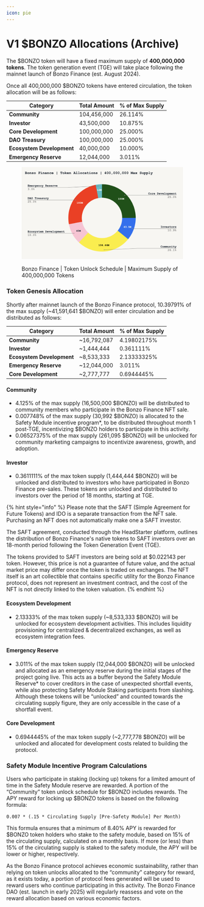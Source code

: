 ```yaml
---
icon: pie
---
```


# V1 $BONZO Allocations (Archive)

The $BONZO token will have a fixed maximum supply of **400,000,000** **tokens**. The token generation event (TGE) will take place following the mainnet launch of Bonzo Finance (est. August 2024).

Once all 400,000,000 $BONZO tokens have entered circulation, the token allocation will be as follows:

| Category                  | Total Amount | % of Max Supply |
| ------------------------- | ------------ | --------------- |
| **Community**             | 104,456,000  | 26.114%         |
| **Investor**              | 43,500,000   | 10.875%         |
| **Core Development**      | 100,000,000  | 25.000%         |
| **DAO Treasury**          | 100,000,000  | 25.000%         |
| **Ecosystem Development** | 40,000,000   | 10.000%         |
| **Emergency Reserve**     | 12,044,000   | 3.011%          |

<figure><img src="../.gitbook/assets/image.png" alt=""><figcaption><p>Bonzo Finance | Token Unlock Schedule | Maximum Supply of 400,000,000 Tokens</p></figcaption></figure>

### Token Genesis Allocation <a href="#token-genesis-allocation" id="token-genesis-allocation"></a>

Shortly after mainnet launch of the Bonzo Finance protocol, 10.39791% of the max supply (\~41,591,641 $BONZO) will enter circulation and be distributed as follows:

| Category                  | Total Amount | % of Max Supply |
| ------------------------- | ------------ | --------------- |
| **Community**             | \~16,792,087 | 4.19802175%     |
| **Investor**              | \~1,444,444  | 0.361111%       |
| **Ecosystem Development** | \~8,533,333  | 2.13333325%     |
| **Emergency Reserve**     | \~12,044,000 | 3.011%          |
| **Core Development**      | \~2,777,777  | 0.6944445%      |

#### **Community** <a href="#community" id="community"></a>

* 4.125% of the max supply (16,500,000 $BONZO) will be distributed to community members who participate in the Bonzo Finance NFT sale.
* 0.007748% of the max supply (30,992 $BONZO) is allocated to the Safety Module incentive program\*, to be distributed throughout month 1 post-TGE, incentivizing $BONZO holders to participate in this activity.
* 0.06527375% of the max supply (261,095 $BONZO) will be unlocked for community marketing campaigns to incentivize awareness, growth, and adoption.

#### **Investor** <a href="#investor" id="investor"></a>

* 0.3611111% of the max token supply (1,444,444 $BONZO) will be unlocked and distributed to investors who have participated in Bonzo Finance pre-sales. These tokens are unlocked and distributed to investors over the period of 18 months, starting at TGE.

{% hint style="info" %}
Please note that the SAFT (Simple Agreement for Future Tokens) and IDO is a separate transaction from the NFT sale. Purchasing an NFT does not automatically make one a SAFT investor.

The SAFT agreement, conducted through the HeadStarter platform, outlines the distribution of Bonzo Finance's native tokens to SAFT investors over an 18-month period following the Token Generation Event (TGE).

The tokens provided to SAFT investors are being sold at $0.022143 per token. However, this price is not a guarantee of future value, and the actual market price may differ once the token is traded on exchanges. The NFT itself is an art collectible that contains specific utility for the Bonzo Finance protocol, does not represent an investment contract, and the cost of the NFT is not directly linked to the token valuation.
{% endhint %}

#### **Ecosystem Development** <a href="#ecosystem-development" id="ecosystem-development"></a>

* 2.13333% of the max token supply (\~8,533,333 $BONZO) will be unlocked for ecosystem development activities. This includes liquidity provisioning for centralized & decentralized exchanges, as well as ecosystem integration fees.

#### **Emergency Reserve** <a href="#emergency-reserve" id="emergency-reserve"></a>

* 3.011% of the max token supply (12,044,000 $BONZO) will be unlocked and allocated as an emergency reserve during the initial stages of the project going live. This acts as a buffer beyond the Safety Module Reserve\* to cover creditors in the case of unexpected shortfall events, while also protecting Safety Module Staking participants from slashing. Although these tokens will be “unlocked” and counted towards the circulating supply figure, they are only accessible in the case of a shortfall event.

#### **Core Development** <a href="#core-development" id="core-development"></a>

* 0.6944445% of the max token supply (\~2,777,778 $BONZO) will be unlocked and allocated for development costs related to building the protocol.

### **Safety Module Incentive Program Calculations** <a href="#safety-module-incentive-program-calculations" id="safety-module-incentive-program-calculations"></a>

Users who participate in staking (locking up) tokens for a limited amount of time in the Safety Module reserve are rewarded. A portion of the “Community” token unlock schedule for $BONZO includes rewards. The APY reward for locking up $BONZO tokens is based on the following formula:

```
0.007 * (.15 * Circulating Supply [Pre-Safety Module] Per Month)
```

This formula ensures that a minimum of 8.40% APY is rewarded for $BONZO token holders who stake to the safety module, based on 15% of the circulating supply, calculated on a monthly basis. If more (or less) than 15% of the circulating supply is staked to the safety module, the APY will be lower or higher, respectively.

As the Bonzo Finance protocol achieves economic sustainability, rather than relying on token unlocks allocated to the “community” category for reward, as it exists today, a portion of protocol fees generated will be used to reward users who continue participating in this activity. The Bonzo Finance DAO (est. launch in early 2025) will regularly reassess and vote on the reward allocation based on various economic factors.
